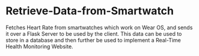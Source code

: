 # Retrieve-Data-from-Smartwatch
Fetches Heart Rate from smartwatches which work on Wear OS, and sends it over a Flask Server to be used by the client.
This data can be used to store in a database and then further be used to implement a Real-Time Health Monitoring Website.
